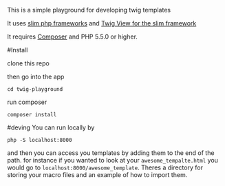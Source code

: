 This is a simple playground for developing twig templates

It uses [slim php frameworks](http://www.slimframework.com/) and [Twig View for the slim framework](https://github.com/slimphp/Twig-View)

It requires [Composer](https://getcomposer.org/) and PHP 5.5.0 or higher.

#Install

clone this repo

then go into the app

`cd twig-playground`

run composer

`composer install`

#deving
You can run locally by
```
php -S localhost:8000
```
and then you can access you templates by adding them to the end of the path. for instance if you wanted to look at your `awesome_tempalte.html` you would go to `localhost:8000/awesome_template`. Theres a directory for storing your macro files and an example of how to import them. 
